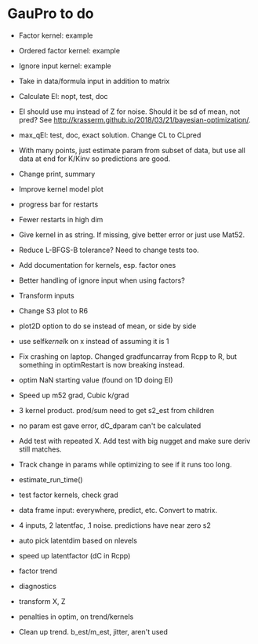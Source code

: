 # GauPro to do

* Factor kernel: example

* Ordered factor kernel: example

* Ignore input kernel: example

* Take in data/formula input in addition to matrix

* Calculate EI: nopt, test, doc

* EI should use mu instead of Z for noise. Should it be sd of mean, not pred?
See http://krasserm.github.io/2018/03/21/bayesian-optimization/.

* max_qEI: test, doc, exact solution. Change CL to CLpred

* With many points, just estimate param from subset of data, but use all data
at end for K/Kinv so predictions are good.

* Change print, summary

* Improve kernel model plot

* progress bar for restarts

* Fewer restarts in high dim

* Give kernel in as string. If missing, give better error or just use Mat52.

* Reduce L-BFGS-B tolerance? Need to change tests too.

* Add documentation for kernels, esp. factor ones

* Better handling of ignore input when using factors?

* Transform inputs

* Change S3 plot to R6

* plot2D option to do se instead of mean, or side by side

* use self$kernel$k on x instead of assuming it is 1

* Fix crashing on laptop. Changed gradfuncarray from Rcpp to R, but something
in optimRestart is now breaking instead.

* optim NaN starting value (found on 1D doing EI)

* Speed up m52 grad, Cubic k/grad

* 3 kernel product. prod/sum need to get s2_est from children

* no param est gave error, dC_dparam can't be calculated

* Add test with repeated X. Add test with big nugget and make sure deriv still matches.

* Track change in params while optimizing to see if it runs too long.

* estimate_run_time()

* test factor kernels, check grad

* data frame input: everywhere, predict, etc. Convert to matrix.

* 4 inputs, 2 latentfac, .1 noise. predictions have near zero s2

* auto pick latentdim based on nlevels

* speed up latentfactor (dC in Rcpp)

* factor trend

* diagnostics

* transform X, Z

* penalties in optim, on trend/kernels

* Clean up trend. b_est/m_est, jitter, aren't used

